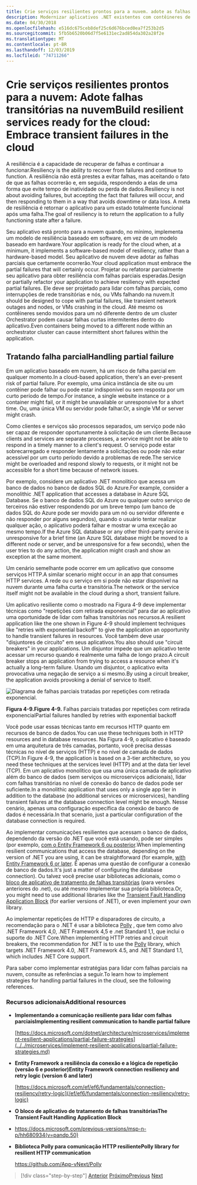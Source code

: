 ```yaml
---
title: Crie serviços resilientes prontos para a nuvem. adote as falhas transitórias na nuvem
description: Modernizar aplicativos .NET existentes com contêineres de nuvem e Windows do Azure | Crie serviços resilientes prontos para a nuvem. adote as falhas transitórias na nuvem
ms.date: 04/30/2018
ms.openlocfilehash: e516dc675ceb8def25c6d676bced0ea7f253b2d5
ms.sourcegitcommit: 5fb5b6520b06d7f5e6131ec2ad854da302a28f2e
ms.translationtype: MT
ms.contentlocale: pt-BR
ms.lasthandoff: 12/03/2019
ms.locfileid: "74711266"
---
```

# <a name="build-resilient-services-ready-for-the-cloud-embrace-transient-failures-in-the-cloud"></a><span data-ttu-id="59bd0-105">Crie serviços resilientes prontos para a nuvem: Adote falhas transitórias na nuvem</span><span class="sxs-lookup"><span data-stu-id="59bd0-105">Build resilient services ready for the cloud: Embrace transient failures in the cloud</span></span>

<span data-ttu-id="59bd0-106">A resiliência é a capacidade de recuperar de falhas e continuar a funcionar.</span><span class="sxs-lookup"><span data-stu-id="59bd0-106">Resiliency is the ability to recover from failures and continue to function.</span></span> <span data-ttu-id="59bd0-107">A resiliência não está prestes a evitar falhas, mas aceitando o fato de que as falhas ocorrerão e, em seguida, respondendo a elas de uma forma que evite tempo de inatividade ou perda de dados.</span><span class="sxs-lookup"><span data-stu-id="59bd0-107">Resiliency is not about avoiding failures, but accepting the fact that failures will occur, and then responding to them in a way that avoids downtime or data loss.</span></span> <span data-ttu-id="59bd0-108">A meta de resiliência é retornar o aplicativo para um estado totalmente funcional após uma falha.</span><span class="sxs-lookup"><span data-stu-id="59bd0-108">The goal of resiliency is to return the application to a fully functioning state after a failure.</span></span>

<span data-ttu-id="59bd0-109">Seu aplicativo está pronto para a nuvem quando, no mínimo, implementa um modelo de resiliência baseado em software, em vez de um modelo baseado em hardware.</span><span class="sxs-lookup"><span data-stu-id="59bd0-109">Your application is ready for the cloud when, at a minimum, it implements a software-based model of resiliency, rather than a hardware-based model.</span></span> <span data-ttu-id="59bd0-110">Seu aplicativo de nuvem deve adotar as falhas parciais que certamente ocorrerão.</span><span class="sxs-lookup"><span data-stu-id="59bd0-110">Your cloud application must embrace the partial failures that will certainly occur.</span></span> <span data-ttu-id="59bd0-111">Projetar ou refatorar parcialmente seu aplicativo para obter resiliência com falhas parciais esperadas.</span><span class="sxs-lookup"><span data-stu-id="59bd0-111">Design or partially refactor your application to achieve resiliency with expected partial failures.</span></span> <span data-ttu-id="59bd0-112">Ele deve ser projetado para lidar com falhas parciais, como interrupções de rede transitórias e nós, ou VMs falhando na nuvem.</span><span class="sxs-lookup"><span data-stu-id="59bd0-112">It should be designed to cope with partial failures, like transient network outages and nodes, or VMs crashing in the cloud.</span></span> <span data-ttu-id="59bd0-113">Até mesmo os contêineres sendo movidos para um nó diferente dentro de um cluster Orchestrator podem causar falhas curtas intermitentes dentro do aplicativo.</span><span class="sxs-lookup"><span data-stu-id="59bd0-113">Even containers being moved to a different node within an orchestrator cluster can cause intermittent short failures within the application.</span></span>

## <a name="handling-partial-failure"></a><span data-ttu-id="59bd0-114">Tratando falha parcial</span><span class="sxs-lookup"><span data-stu-id="59bd0-114">Handling partial failure</span></span>

<span data-ttu-id="59bd0-115">Em um aplicativo baseado em nuvem, há um risco de falha parcial em qualquer momento.</span><span class="sxs-lookup"><span data-stu-id="59bd0-115">In a cloud-based application, there's an ever-present risk of partial failure.</span></span> <span data-ttu-id="59bd0-116">Por exemplo, uma única instância de site ou um contêiner pode falhar ou pode estar indisponível ou sem resposta por um curto período de tempo.</span><span class="sxs-lookup"><span data-stu-id="59bd0-116">For instance, a single website instance or a container might fail, or it might be unavailable or unresponsive for a short time.</span></span> <span data-ttu-id="59bd0-117">Ou, uma única VM ou servidor pode falhar.</span><span class="sxs-lookup"><span data-stu-id="59bd0-117">Or, a single VM or server might crash.</span></span>

<span data-ttu-id="59bd0-118">Como clientes e serviços são processos separados, um serviço pode não ser capaz de responder oportunamente à solicitação de um cliente.</span><span class="sxs-lookup"><span data-stu-id="59bd0-118">Because clients and services are separate processes, a service might not be able to respond in a timely manner to a client's request.</span></span> <span data-ttu-id="59bd0-119">O serviço pode estar sobrecarregado e responder lentamente a solicitações ou pode não estar acessível por um curto período devido a problemas de rede.</span><span class="sxs-lookup"><span data-stu-id="59bd0-119">The service might be overloaded and respond slowly to requests, or it might not be accessible for a short time because of network issues.</span></span>

<span data-ttu-id="59bd0-120">Por exemplo, considere um aplicativo .NET monolítico que acessa um banco de dados no banco de dados SQL do Azure.</span><span class="sxs-lookup"><span data-stu-id="59bd0-120">For example, consider a monolithic .NET application that accesses a database in Azure SQL Database.</span></span> <span data-ttu-id="59bd0-121">Se o banco de dados SQL do Azure ou qualquer outro serviço de terceiros não estiver respondendo por um breve tempo (um banco de dados SQL do Azure pode ser movido para um nó ou servidor diferente e não responder por alguns segundos), quando o usuário tentar realizar qualquer ação, o aplicativo poderá falhar e mostrar w uma exceção ao mesmo tempo.</span><span class="sxs-lookup"><span data-stu-id="59bd0-121">If the Azure SQL database or any other third-party service is unresponsive for a brief time (an Azure SQL database might be moved to a different node or server, and be unresponsive for a few seconds), when the user tries to do any action, the application might crash and show an exception at the same moment.</span></span>

<span data-ttu-id="59bd0-122">Um cenário semelhante pode ocorrer em um aplicativo que consome serviços HTTP.</span><span class="sxs-lookup"><span data-stu-id="59bd0-122">A similar scenario might occur in an app that consumes HTTP services.</span></span> <span data-ttu-id="59bd0-123">A rede ou o serviço em si pode não estar disponível na nuvem durante uma falha curta e transitória.</span><span class="sxs-lookup"><span data-stu-id="59bd0-123">The network or the service itself might not be available in the cloud during a short, transient failure.</span></span>

<span data-ttu-id="59bd0-124">Um aplicativo resiliente como o mostrado na Figura 4-9 deve implementar técnicas como "repetições com retirada exponencial" para dar ao aplicativo uma oportunidade de lidar com falhas transitórias nos recursos.</span><span class="sxs-lookup"><span data-stu-id="59bd0-124">A resilient application like the one shown in Figure 4-9 should implement techniques like "retries with exponential backoff" to give the application an opportunity to handle transient failures in resources.</span></span> <span data-ttu-id="59bd0-125">Você também deve usar "disjuntores de circuito" em seus aplicativos.</span><span class="sxs-lookup"><span data-stu-id="59bd0-125">You also should use "circuit breakers" in your applications.</span></span> <span data-ttu-id="59bd0-126">Um disjuntor impede que um aplicativo tente acessar um recurso quando é realmente uma falha de longo prazo.</span><span class="sxs-lookup"><span data-stu-id="59bd0-126">A circuit breaker stops an application from trying to access a resource when it's actually a long-term failure.</span></span> <span data-ttu-id="59bd0-127">Usando um disjuntor, o aplicativo evita provocativa uma negação de serviço a si mesmo.</span><span class="sxs-lookup"><span data-stu-id="59bd0-127">By using a circuit breaker, the application avoids provoking a denial of service to itself.</span></span>

![Diagrama de falhas parciais tratadas por repetições com retirada exponencial.](./media/retry-partial-failures.png)

<span data-ttu-id="59bd0-129">**Figura 4-9.**</span><span class="sxs-lookup"><span data-stu-id="59bd0-129">**Figure 4-9.**</span></span> <span data-ttu-id="59bd0-130">Falhas parciais tratadas por repetições com retirada exponencial</span><span class="sxs-lookup"><span data-stu-id="59bd0-130">Partial failures handled by retries with exponential backoff</span></span>

<span data-ttu-id="59bd0-131">Você pode usar essas técnicas tanto em recursos HTTP quanto em recursos de banco de dados.</span><span class="sxs-lookup"><span data-stu-id="59bd0-131">You can use these techniques both in HTTP resources and in database resources.</span></span> <span data-ttu-id="59bd0-132">Na Figura 4-9, o aplicativo é baseado em uma arquitetura de três camadas, portanto, você precisa dessas técnicas no nível de serviços (HTTP) e no nível de camada de dados (TCP).</span><span class="sxs-lookup"><span data-stu-id="59bd0-132">In Figure 4-9, the application is based on a 3-tier architecture, so you need these techniques at the services level (HTTP) and at the data tier level (TCP).</span></span> <span data-ttu-id="59bd0-133">Em um aplicativo monolítico que usa uma única camada de aplicativo além do banco de dados (sem serviços ou microserviços adicionais), lidar com falhas transitórias no nível de conexão do banco de dados pode ser suficiente.</span><span class="sxs-lookup"><span data-stu-id="59bd0-133">In a monolithic application that uses only a single app tier in addition to the database (no additional services or microservices), handling transient failures at the database connection level might be enough.</span></span> <span data-ttu-id="59bd0-134">Nesse cenário, apenas uma configuração específica da conexão de banco de dados é necessária.</span><span class="sxs-lookup"><span data-stu-id="59bd0-134">In that scenario, just a particular configuration of the database connection is required.</span></span>

<span data-ttu-id="59bd0-135">Ao implementar comunicações resilientes que acessam o banco de dados, dependendo da versão do .NET que você está usando, pode ser simples (por exemplo, [com o Entity Framework 6 ou posterior](/ef/ef6/fundamentals/connection-resiliency/retry-logic).</span><span class="sxs-lookup"><span data-stu-id="59bd0-135">When implementing resilient communications that access the database, depending on the version of .NET you are using, it can be straightforward (for example, [with Entity Framework 6 or later](/ef/ef6/fundamentals/connection-resiliency/retry-logic).</span></span> <span data-ttu-id="59bd0-136">É apenas uma questão de configurar a conexão de banco de dados.</span><span class="sxs-lookup"><span data-stu-id="59bd0-136">It's just a matter of configuring the database connection).</span></span> <span data-ttu-id="59bd0-137">Ou talvez você precise usar bibliotecas adicionais, como o [bloco de aplicativo de tratamento de falhas transitórias](https://docs.microsoft.com/previous-versions/msp-n-p/hh680934(v=pandp.50)) (para versões anteriores do .net), ou até mesmo implementar sua própria biblioteca.</span><span class="sxs-lookup"><span data-stu-id="59bd0-137">Or, you might need to use additional libraries like the [Transient Fault Handling Application Block](https://docs.microsoft.com/previous-versions/msp-n-p/hh680934(v=pandp.50)) (for earlier versions of .NET), or even implement your own library.</span></span>

<span data-ttu-id="59bd0-138">Ao implementar repetições de HTTP e disparadores de circuito, a recomendação para o .NET é usar a biblioteca [Polly](https://github.com/App-vNext/Polly) , que tem como alvo .NET Framework 4,0, .NET Framework 4,5 e .net Standard 1,1, que inclui o suporte do .NET Core.</span><span class="sxs-lookup"><span data-stu-id="59bd0-138">When implementing HTTP retries and circuit breakers, the recommendation for .NET is to use the [Polly](https://github.com/App-vNext/Polly) library, which targets .NET Framework 4.0, .NET Framework 4.5, and .NET Standard 1.1, which includes .NET Core support.</span></span>

<span data-ttu-id="59bd0-139">Para saber como implementar estratégias para lidar com falhas parciais na nuvem, consulte as referências a seguir.</span><span class="sxs-lookup"><span data-stu-id="59bd0-139">To learn how to implement strategies for handling partial failures in the cloud, see the following references.</span></span>

### <a name="additional-resources"></a><span data-ttu-id="59bd0-140">Recursos adicionais</span><span class="sxs-lookup"><span data-stu-id="59bd0-140">Additional resources</span></span>

- <span data-ttu-id="59bd0-141">**Implementando a comunicação resiliente para lidar com falhas parciais**</span><span class="sxs-lookup"><span data-stu-id="59bd0-141">**Implementing resilient communication to handle partial failure**</span></span>

    [https://docs.microsoft.com/dotnet/architecture/microservices/implement-resilient-applications/partial-failure-strategies](../../microservices/implement-resilient-applications/partial-failure-strategies.md)

- <span data-ttu-id="59bd0-142">**Entity Framework a resiliência da conexão e a lógica de repetição (versão 6 e posterior)**</span><span class="sxs-lookup"><span data-stu-id="59bd0-142">**Entity Framework connection resiliency and retry logic (version 6 and later)**</span></span>

    [https://docs.microsoft.com/ef/ef6/fundamentals/connection-resiliency/retry-logic](/ef/ef6/fundamentals/connection-resiliency/retry-logic)

- <span data-ttu-id="59bd0-143">**O bloco de aplicativo de tratamento de falhas transitórias**</span><span class="sxs-lookup"><span data-stu-id="59bd0-143">**The Transient Fault Handling Application Block**</span></span>

- <https://docs.microsoft.com/previous-versions/msp-n-p/hh680934(v=pandp.50)>

- <span data-ttu-id="59bd0-144">**Biblioteca Polly para comunicação HTTP resiliente**</span><span class="sxs-lookup"><span data-stu-id="59bd0-144">**Polly library for resilient HTTP communication**</span></span>

    https://github.com/App-vNext/Polly

>[!div class="step-by-step"]
><span data-ttu-id="59bd0-145">[Anterior](when-to-deploy-windows-containers-to-azure-container-service-kubernetes.md)
>[Próximo](modernize-your-apps-with-monitoring-and-telemetry.md)</span><span class="sxs-lookup"><span data-stu-id="59bd0-145">[Previous](when-to-deploy-windows-containers-to-azure-container-service-kubernetes.md)
[Next](modernize-your-apps-with-monitoring-and-telemetry.md)</span></span>
